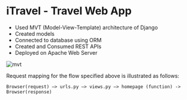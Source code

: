 # iTravel - Travel Web App

- Used MVT (Model-View-Template) architecture of Django
- Created models
- Connected to database using ORM
- Created and Consumed REST APIs 
- Deployed on Apache Web Server

![mvt](https://github.com/programmercave0/iTravel/blob/main/images/django-mvt1.png)

Request mapping for the flow specified above is illustrated as follows:

```
Browser(request) –> urls.py –> views.py –> homepage (function) -> Browser(response)
```
